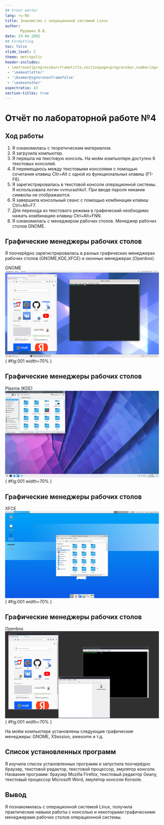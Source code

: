 ```yaml
---
## Front matter
lang: ru-RU
title: Знакомство с операционной системой Linux
author:
       Мурашко В.В.
date: 29.04.2002
## Formatting
toc: false
slide_level: 2
theme: metropolis
header-includes: 
 - \metroset{progressbar=frametitle,sectionpage=progressbar,numbering=fraction}
 - '\makeatletter'
 - '\beamer@ignorenonframefalse'
 - '\makeatother'
aspectratio: 43
section-titles: true
---
```


# Отчёт по лабораторной работе №4

## Ход работы
1. Я ознакомилась с теоретическим материалом.
2. Я загрузила компьютер.
3. Я перешла на текстовую консоль. На моём компьютере доступно 6 текстовых консолей.
4. Я перемещаюсь между текстовыми консолями с помощью сочетания клавиш Cltr+Alt с одной из функциональных клавиш (F1-F6).
5. Я зарегистрировалась в текстовой консоли операционной системы. Я использовала логин vvmurashko1. При вводе пароля никакие символы не отображаются.
6. Я завершила консольный сеанс с помощью комбинации клавиш Ctrl+Alt+F7.
7. Для перехода из текстового режима в графический необходимо нажать комбинацию клавиш Ctrl+Alt+FNN.
8. Я ознакомилась с менеджером рабочих столов. Менеджер рабочих столов GNOME.

## Графические менеджеры рабочих столов
Я поочерёдно зарегистрировалась в разных графических менеджерах рабочих столов (GNOME,KDE,XFCE) и оконных менеджерах (Openbox).

GNOME
![](image/04.png){ #fig:001 width=70% }

## Графические менеджеры рабочих столов

Plasma (KDE)
![](image/01.png){ #fig:001 width=70% }

## Графические менеджеры рабочих столов

XFCE
![](image/03.png){ #fig:001 width=70% }

## Графические менеджеры рабочих столов

Openbox
![](image/02.png){ #fig:001 width=70% }

На моём компьютере установлены следующие графические менеджеры: GNOME, XSession, awesome и т.д.

## Список установленных программ
Я изучила список установленных программ и запустила поочерёдно браузер, текстовой редактор, текстовой процессор, эмулятор консоли. Названия программ: браузер Mozilla Firefox, текстовый редактор Geany, текстовый процессор Microsoft Word, эмулятор консоли Konsole.

## Вывод
Я познакомилась с операционной системой Linux, получила практические навыки работы с консолью и некоторыми графическими менеджерами рабочих столов операционной системы.

